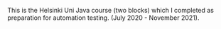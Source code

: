This is the Helsinki Uni Java course (two blocks) which I completed as preparation for automation testing. (July 2020 - November 2021).
